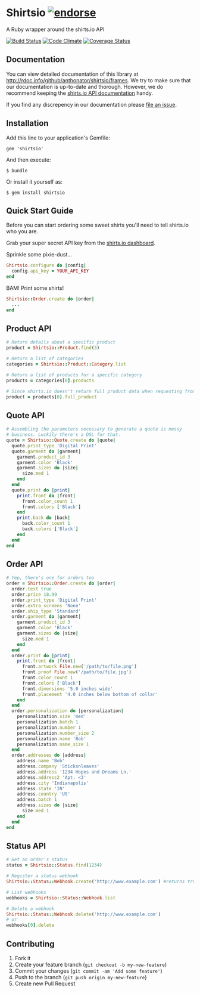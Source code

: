 # Shirtsio [![endorse](http://api.coderwall.com/anthonator/endorsecount.png)](http://coderwall.com/anthonator)

A Ruby wrapper around the shirts.io API

[![Build Status](https://travis-ci.org/anthonator/shirtsio.png?branch=master)](https://travis-ci.org/anthonator/shirtsio) [![Code Climate](https://codeclimate.com/github/anthonator/shirtsio.png)](https://codeclimate.com/github/anthonator/shirtsio) [![Coverage Status](https://coveralls.io/repos/anthonator/shirtsio/badge.png?branch=master)](https://coveralls.io/r/anthonator/shirtsio?branch=master)

## Documentation

You can view detailed documentation of this library at http://rdoc.info/github/anthonator/shirtsio/frames. We try to make sure that our documentation is up-to-date and thorough. However, we do recommend keeping the [shirts.io API documentation](https://www.shirts.io/docs/overview/) handy.

If you find any discrepency in our documentation please [file an issue](https://github.com/anthonator/shirtsio/issues).

## Installation

Add this line to your application's Gemfile:

    gem 'shirtsio'

And then execute:

    $ bundle

Or install it yourself as:

    $ gem install shirtsio

## Quick Start Guide

Before you can start ordering some sweet shirts you'll need to tell shirts.io who you are.

Grab your super secret API key from the [shirts.io dashboard](https://www.shirts.io/accounts/dashboard/).

Sprinkle some pixie-dust...

```ruby
Shirtsio.configure do |config|
  config.api_key = YOUR_API_KEY
end
```

BAM! Print some shirts!

```ruby
Shirtsio::Order.create do |order|
  ...
end
```

## Product API

```ruby
# Return details about a specific product
product = Shirtsio::Product.find(3)

# Return a list of categories
categories = Shirtsio::Product::Category.list

# Return a list of products for a specific category
products = categories[0].products

# Since shirts.io doesn't return full product data when requesting from a category, return it now
product = products[0].full_product
```

## Quote API

```ruby
# Assembling the parameters necessary to generate a quote is messy
# business. Luckily there's a DSL for that.
quote = Shirtsio::Quote.create do |quote|
  quote.print_type 'Digital Print'
  quote.garment do |garment|
    garment.product_id 3
    garment.color 'Black'
    garment.sizes do |size|
      size.med 1
    end
  end
  quote.print do |print|
    print.front do |front|
      front.color_count 1
      front.colors ['Black']
    end
    print.back do |back|
      back.color_count 1
      back.colors ['Black']
    end
  end
end
```

## Order API
```ruby
# Yep, there's one for orders too
order = Shirtsio::Order.create do |order|
  order.test true
  order.price 18.99
  order.print_type 'Digital Print'
  order.extra_screens 'None'
  order.ship_type 'Standard'
  order.garment do |garment|
    garment.product_id 3
    garment.color 'Black'
    garment.sizes do |size|
      size.med 1
    end
  end
  order.print do |print|
    print.front do |front|
      front.artwork File.new('/path/to/file.png')
      front.proof File.new('/path/to/file.jpg')
      front.color_count 1
      front.colors ['Black']
      front.dimensions '5.0 inches wide'
      front.placement '4.0 inches below bottom of collar'
    end
  end
  order.personalization do |personalization|
    personalization.size 'med'
    personalization.batch 1
    personalization.number 1
    personalization.number_size 2
    personalization.name 'Bob'
    personalization.name_size 1
  end
  order.addresses do |address|
    address.name 'Bob'
    address.company 'Sticksnleaves'
    address.address '1234 Hopes and Dreams Ln.'
    address.address2 'Apt. <3'
    address.city 'Indianapolis'
    address.state 'IN'
    address.country 'US'
    address.batch 1
    address.sizes do |size|
      size.med 1
    end
  end
end
```

## Status API
```ruby
# Get an order's status
status = Shirtsio::Status.find(1234)

# Register a status webhook
Shirtsio::Status::Webhook.create('http://www.example.com') #returns true or false

# List webhooks
webhooks = Shirtsio::Status::Webhook.list

# Delete a webhook
Shirtsio::Status::Webhook.delete('http://www.example.com')
# or
webhooks[0].delete
```

## Contributing

1. Fork it
2. Create your feature branch (`git checkout -b my-new-feature`)
3. Commit your changes (`git commit -am 'Add some feature'`)
4. Push to the branch (`git push origin my-new-feature`)
5. Create new Pull Request
